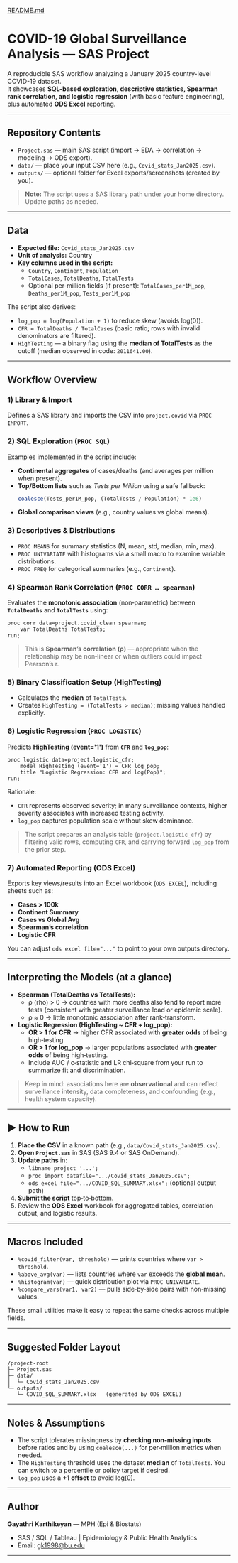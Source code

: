 [README.md](https://github.com/user-attachments/files/21765316/README.md)
# COVID-19 Global Surveillance Analysis — SAS Project

A reproducible SAS workflow analyzing a January 2025 country-level COVID-19 dataset.  
It showcases **SQL-based exploration, descriptive statistics, Spearman rank correlation, and logistic regression** (with basic feature engineering), plus automated **ODS Excel** reporting.

---

##  Repository Contents
- `Project.sas` — main SAS script (import → EDA → correlation → modeling → ODS export).
- `data/` — place your input CSV here (e.g., `Covid_stats_Jan2025.csv`).
- `outputs/` — optional folder for Excel exports/screenshots (created by you).

> **Note:** The script uses a SAS library path under your home directory. Update paths as needed.

---

##  Data
- **Expected file:** `Covid_stats_Jan2025.csv`
- **Unit of analysis:** Country
- **Key columns used in the script:**
  - `Country`, `Continent`, `Population`
  - `TotalCases`, `TotalDeaths`, `TotalTests`
  - Optional per‑million fields (if present): `TotalCases_per1M_pop`, `Deaths_per1M_pop`, `Tests_per1M_pop`

The script also derives:
- `log_pop = log(Population + 1)` to reduce skew (avoids log(0)).
- `CFR = TotalDeaths / TotalCases` (basic ratio; rows with invalid denominators are filtered).
- `HighTesting` — a binary flag using the **median of TotalTests** as the cutoff (median observed in code: `2011641.00`).

---

##  Workflow Overview

### 1) Library & Import
Defines a SAS library and imports the CSV into `project.covid` via `PROC IMPORT`.

### 2) SQL Exploration (`PROC SQL`)
Examples implemented in the script include:
- **Continental aggregates** of cases/deaths (and averages per million when present).
- **Top/Bottom lists** such as *Tests per Million* using a safe fallback:
  ```sql
  coalesce(Tests_per1M_pop, (TotalTests / Population) * 1e6)
  ```
- **Global comparison views** (e.g., country values vs global means).

### 3) Descriptives & Distributions
- `PROC MEANS` for summary statistics (N, mean, std, median, min, max).
- `PROC UNIVARIATE` with histograms via a small macro to examine variable distributions.
- `PROC FREQ` for categorical summaries (e.g., `Continent`).

### 4) **Spearman Rank Correlation** (`PROC CORR … spearman`)
Evaluates the **monotonic association** (non‑parametric) between **`TotalDeaths`** and **`TotalTests`** using:
```sas
proc corr data=project.covid_clean spearman;
    var TotalDeaths TotalTests;
run;
```
> This is **Spearman’s correlation (ρ)** — appropriate when the relationship may be non‑linear or when outliers could impact Pearson’s r.

### 5) **Binary Classification Setup** (HighTesting)
- Calculates the **median** of `TotalTests`.
- Creates `HighTesting = (TotalTests > median)`; missing values handled explicitly.

### 6) **Logistic Regression** (`PROC LOGISTIC`)
Predicts **HighTesting (event='1')** from **`CFR`** and **`log_pop`**:
```sas
proc logistic data=project.logistic_cfr;
    model HighTesting (event='1') = CFR log_pop;
    title "Logistic Regression: CFR and log(Pop)";
run;
```
Rationale:
- `CFR` represents observed severity; in many surveillance contexts, higher severity associates with increased testing activity.
- `log_pop` captures population scale without skew dominance.

> The script prepares an analysis table (`project.logistic_cfr`) by filtering valid rows, computing `CFR`, and carrying forward `log_pop` from the prior step.

### 7) **Automated Reporting** (ODS Excel)
Exports key views/results into an Excel workbook (`ODS EXCEL`), including sheets such as:
- **Cases > 100k**
- **Continent Summary**
- **Cases vs Global Avg**
- **Spearman’s correlation**
- **Logistic CFR**

You can adjust `ods excel file="..."` to point to your own outputs directory.

---

## Interpreting the Models (at a glance)
- **Spearman (TotalDeaths vs TotalTests):**
  - ρ (rho) > 0 → countries with more deaths also tend to report more tests (consistent with greater surveillance load or epidemic scale).
  - ρ ≈ 0 → little monotonic association after rank‑transform.
- **Logistic Regression (HighTesting ~ CFR + log_pop):**
  - **OR > 1 for CFR** → higher CFR associated with **greater odds** of being high‑testing.
  - **OR > 1 for log_pop** → larger populations associated with **greater odds** of being high‑testing.
  - Include AUC / c‑statistic and LR chi‑square from your run to summarize fit and discrimination.

> Keep in mind: associations here are **observational** and can reflect surveillance intensity, data completeness, and confounding (e.g., health system capacity).

---

## ▶ How to Run
1. **Place the CSV** in a known path (e.g., `data/Covid_stats_Jan2025.csv`).
2. **Open `Project.sas`** in SAS (SAS 9.4 or SAS OnDemand).
3. **Update paths** in:
   - `libname project '...';`
   - `proc import datafile=".../Covid_stats_Jan2025.csv";`
   - `ods excel file=".../COVID_SQL_SUMMARY.xlsx";` (optional output path)
4. **Submit the script** top‑to‑bottom.
5. Review the **ODS Excel** workbook for aggregated tables, correlation output, and logistic results.

---

##  Macros Included
- `%covid_filter(var, threshold)` — prints countries where `var > threshold`.
- `%above_avg(var)` — lists countries where `var` exceeds the **global mean**.
- `%histogram(var)` — quick distribution plot via `PROC UNIVARIATE`.
- `%compare_vars(var1, var2)` — pulls side‑by‑side pairs with non‑missing values.

These small utilities make it easy to repeat the same checks across multiple fields.

---

##  Suggested Folder Layout
```
/project-root
├─ Project.sas
├─ data/
│  └─ Covid_stats_Jan2025.csv
└─ outputs/
   └─ COVID_SQL_SUMMARY.xlsx   (generated by ODS EXCEL)
```

---

## Notes & Assumptions
- The script tolerates missingness by **checking non‑missing inputs** before ratios and by using `coalesce(...)` for per‑million metrics when needed.
- The `HighTesting` threshold uses the dataset **median** of `TotalTests`. You can switch to a percentile or policy target if desired.
- `log_pop` uses a **+1 offset** to avoid log(0).

---

##  Author
**Gayathri Karthikeyan** — MPH (Epi & Biostats)  
- SAS / SQL / Tableau | Epidemiology & Public Health Analytics
- Email: gk1998@bu.edu

---
